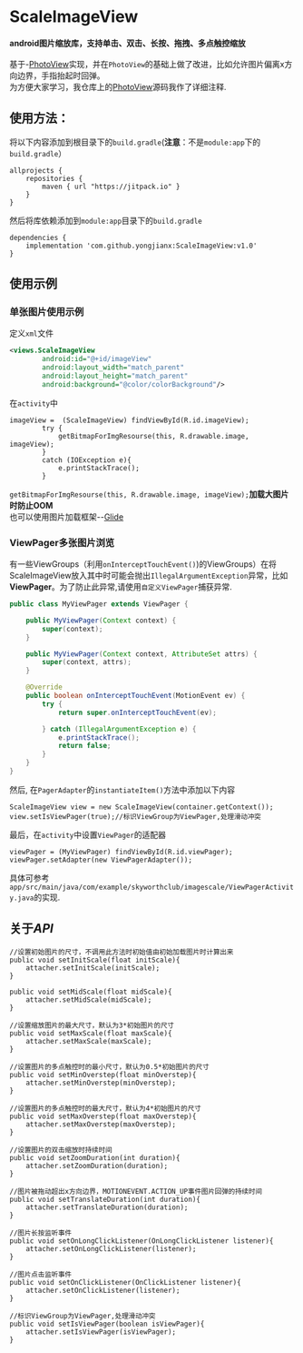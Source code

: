 # ScaleImageView
**android图片缩放库，支持单击、双击、长按、拖拽、多点触控缩放**\
<br>
基于-[PhotoView](https://github.com/chrisbanes/PhotoView)实现，并在`PhotoView`的基础上做了改进，比如允许图片偏离x方向边界，手指抬起时回弹。\
为方便大家学习，我仓库上的[PhotoView](https://github.com/yongjianx/PhotoView)源码我作了详细注释.
## 使用方法：
将以下内容添加到根目录下的`build.gradle`(**注意**：不是`module:app`下的`build.gradle`）
```gdb
allprojects {
	repositories {
        maven { url "https://jitpack.io" }
    }
}
```
然后将库依赖添加到`module:app`目录下的`build.gradle`
```gdb
dependencies {
    implementation 'com.github.yongjianx:ScaleImageView:v1.0'
}
```
## 使用示例
### 单张图片使用示例
定义`xml`文件
```xml
<views.ScaleImageView
        android:id="@+id/imageView"
        android:layout_width="match_parent"
        android:layout_height="match_parent"
        android:background="@color/colorBackground"/>
```
在`activity`中
```
imageView =  (ScaleImageView) findViewById(R.id.imageView);
        try {
            getBitmapForImgResourse(this, R.drawable.image, imageView);
        }
        catch (IOException e){
            e.printStackTrace();
        }
```
`getBitmapForImgResourse(this, R.drawable.image, imageView);`**加载大图片时防止OOM**\
也可以使用图片加载框架--[Glide](https://github.com/bumptech/glide/releases)
### ViewPager多张图片浏览
有一些ViewGroups（利用`onInterceptTouchEvent()`)的ViewGroups）在将ScaleImageView放入其中时可能会抛出`IllegalArgumentException`异常，比如**ViewPager**。为了防止此异常,请使用`自定义ViewPager`捕获异常.
```java
public class MyViewPager extends ViewPager {

    public MyViewPager(Context context) {
        super(context);
    }

    public MyViewPager(Context context, AttributeSet attrs) {
        super(context, attrs);
    }

    @Override
    public boolean onInterceptTouchEvent(MotionEvent ev) {
        try {
            return super.onInterceptTouchEvent(ev);

        } catch (IllegalArgumentException e) {
            e.printStackTrace();
            return false;
        }
    }
}
```
然后, 在`PagerAdapter`的`instantiateItem()`方法中添加以下内容
```
ScaleImageView view = new ScaleImageView(container.getContext());
view.setIsViewPager(true);//标识ViewGroup为ViewPager,处理滑动冲突
```
最后，在`activity`中设置`ViewPager`的适配器
```
viewPager = (MyViewPager) findViewById(R.id.viewPager);
viewPager.setAdapter(new ViewPagerAdapter());
```
具体可参考`app/src/main/java/com/example/skyworthclub/imagescale/ViewPagerActivity.java`的实现.
## 关于*API*
```
//设置初始图片的尺寸，不调用此方法时初始值由初始加载图片时计算出来
public void setInitScale(float initScale){
    attacher.setInitScale(initScale);
}

public void setMidScale(float midScale){
    attacher.setMidScale(midScale);
}

//设置缩放图片的最大尺寸，默认为3*初始图片的尺寸
public void setMaxScale(float maxScale){
    attacher.setMaxScale(maxScale);
}

//设置图片的多点触控时的最小尺寸，默认为0.5*初始图片的尺寸
public void setMinOverstep(float minOverstep){
    attacher.setMinOverstep(minOverstep);
}

//设置图片的多点触控时的最大尺寸，默认为4*初始图片的尺寸
public void setMaxOverstep(float maxOverstep){
    attacher.setMaxOverstep(maxOverstep);
}

//设置图片的双击缩放时持续时间
public void setZoomDuration(int duration){
    attacher.setZoomDuration(duration);
}

//图片被拖动超出x方向边界，MOTIONEVENT.ACTION_UP事件图片回弹的持续时间
public void setTranslateDuration(int duration){
    attacher.setTranslateDuration(duration);
}

//图片长按监听事件
public void setOnLongClickListener(OnLongClickListener listener){
    attacher.setOnLongClickListener(listener);
}

//图片点击监听事件
public void setOnClickListener(OnClickListener listener){
    attacher.setOnClickListener(listener);
}

//标识ViewGroup为ViewPager,处理滑动冲突
public void setIsViewPager(boolean isViewPager){
    attacher.setIsViewPager(isViewPager);
}
```


